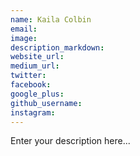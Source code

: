 ```yaml
---
name: Kaila Colbin
email:
image:
description_markdown:
website_url:
medium_url:
twitter:
facebook:
google_plus:
github_username:
instagram:
---
```


Enter your description here...
